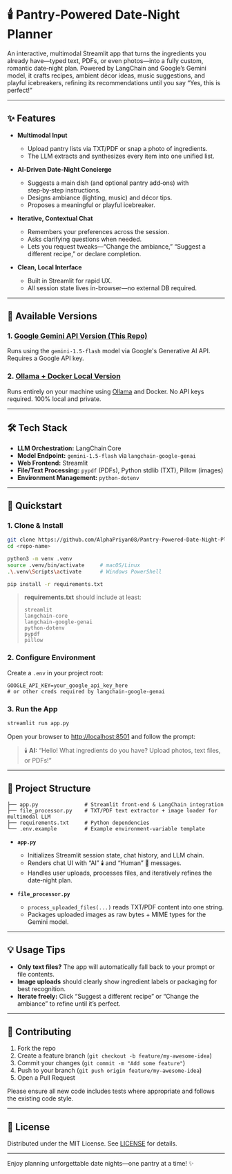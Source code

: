 # 🕯️ Pantry‑Powered Date‑Night Planner

An interactive, multimodal Streamlit app that turns the ingredients you already have—typed text, PDFs, or even photos—into a fully custom, romantic date‑night plan. Powered by LangChain and Google’s Gemini model, it crafts recipes, ambient décor ideas, music suggestions, and playful icebreakers, refining its recommendations until you say “Yes, this is perfect!”

---

## ✨ Features

- **Multimodal Input**  
  - Upload pantry lists via TXT/PDF or snap a photo of ingredients.  
  - The LLM extracts and synthesizes every item into one unified list.

- **AI‑Driven Date‑Night Concierge**  
  - Suggests a main dish (and optional pantry add‑ons) with step‑by‑step instructions.  
  - Designs ambiance (lighting, music) and décor tips.  
  - Proposes a meaningful or playful icebreaker.

- **Iterative, Contextual Chat**  
  - Remembers your preferences across the session.  
  - Asks clarifying questions when needed.  
  - Lets you request tweaks—“Change the ambiance,” “Suggest a different recipe,” or declare completion.

- **Clean, Local Interface**  
  - Built in Streamlit for rapid UX.  
  - All session state lives in-browser—no external DB required.

---

## 📂 Available Versions

### 1. [Google Gemini API Version (This Repo)](https://github.com/AlphaPriyan08/Pantry-Powered-Date-Night-Planner)
Runs using the `gemini-1.5-flash` model via Google's Generative AI API. Requires a Google API key.

### 2. [Ollama + Docker Local Version](https://github.com/AlphaPriyan08/Pantry-Powered-Date-Night-Planner-Ollama-Docker)
Runs entirely on your machine using [Ollama](https://ollama.com/) and Docker. No API keys required. 100% local and private.

---

## 🛠️ Tech Stack

- **LLM Orchestration:** LangChain Core  
- **Model Endpoint:** `gemini-1.5-flash` via `langchain-google-genai`  
- **Web Frontend:** Streamlit  
- **File/Text Processing:** `pypdf` (PDFs), Python stdlib (TXT), Pillow (images)  
- **Environment Management:** `python-dotenv`  

---

## 🚀 Quickstart

### 1. Clone & Install

```bash
git clone https://github.com/AlphaPriyan08/Pantry-Powered-Date-Night-Planner
cd <repo‑name>

python3 -m venv .venv
source .venv/bin/activate     # macOS/Linux
.\.venv\Scripts\activate      # Windows PowerShell

pip install -r requirements.txt
```

> **requirements.txt** should include at least:
> ```
> streamlit
> langchain-core
> langchain-google-genai
> python-dotenv
> pypdf
> pillow
> ```

### 2. Configure Environment

Create a `.env` in your project root:
```
GOOGLE_API_KEY=your_google_api_key_here
# or other creds required by langchain-google-genai
```

### 3. Run the App

```bash
streamlit run app.py
```

Open your browser to <http://localhost:8501> and follow the prompt:

> 🕯️ **AI:** “Hello! What ingredients do you have? Upload photos, text files, or PDFs!”

---

## 📁 Project Structure

```
├── app.py               # Streamlit front‑end & LangChain integration
├── file_processor.py    # TXT/PDF text extractor + image loader for multimodal LLM
├── requirements.txt     # Python dependencies
└── .env.example         # Example environment‑variable template
```

- **`app.py`**  
  - Initializes Streamlit session state, chat history, and LLM chain.  
  - Renders chat UI with “AI” 🕯️ and “Human” 👤 messages.  
  - Handles user uploads, processes files, and iteratively refines the date‑night plan.

- **`file_processor.py`**  
  - `process_uploaded_files(...)` reads TXT/PDF content into one string.  
  - Packages uploaded images as raw bytes + MIME types for the Gemini model.

---

## 💡 Usage Tips

- **Only text files?** The app will automatically fall back to your prompt or file contents.  
- **Image uploads** should clearly show ingredient labels or packaging for best recognition.  
- **Iterate freely:** Click “Suggest a different recipe” or “Change the ambiance” to refine until it’s perfect.

---

## 🤝 Contributing

1. Fork the repo  
2. Create a feature branch (`git checkout -b feature/my‑awesome‑idea`)  
3. Commit your changes (`git commit -m "Add some feature"`)  
4. Push to your branch (`git push origin feature/my‑awesome‑idea`)  
5. Open a Pull Request

Please ensure all new code includes tests where appropriate and follows the existing code style.

---

## 📄 License

Distributed under the MIT License. See [LICENSE](LICENSE) for details.

---

Enjoy planning unforgettable date nights—one pantry at a time! ✨
